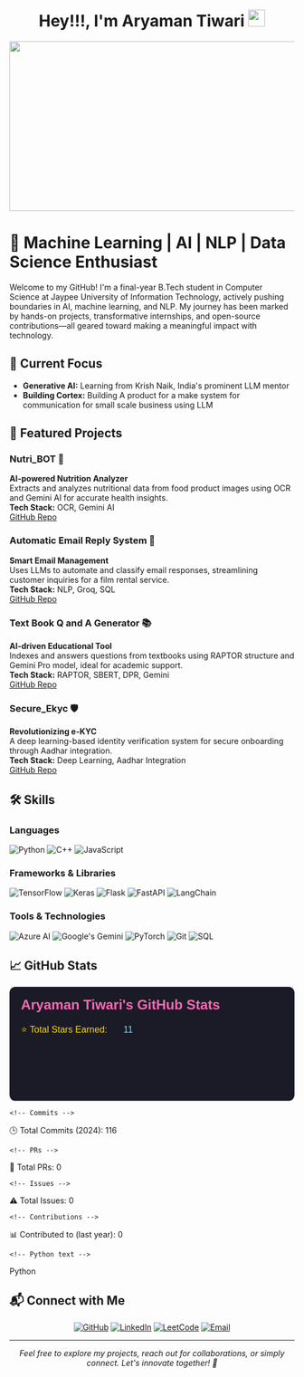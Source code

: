 <!-- Header with animated text -->
<div align="center">
  <h1>
    Hey!!!, I'm Aryaman Tiwari 
    <img src="https://media.giphy.com/media/hvRJCLFzcasrR4ia7z/giphy.gif" width="30px"/>
  </h1>
</div>

<!-- Banner Image -->
<div align="center">
  <img src="https://github.com/aryamantiwari/aryamantiwari/blob/main/banner.gif" width="600" height="300"/>
</div>

<!-- Introduction -->
# 🚀 Machine Learning | AI | NLP | Data Science Enthusiast

Welcome to my GitHub! I'm a final-year B.Tech student in Computer Science at Jaypee University of Information Technology, actively pushing boundaries in AI, machine learning, and NLP. My journey has been marked by hands-on projects, transformative internships, and open-source contributions—all geared toward making a meaningful impact with technology.

## 📍 Current Focus
- **Generative AI:** Learning from Krish Naik, India's prominent LLM mentor
- **Building Cortex:** Building A product for a make system for communication for small scale business using LLM
## 🌟 Featured Projects

### Nutri_BOT 🍎
**AI-powered Nutrition Analyzer**  
Extracts and analyzes nutritional data from food product images using OCR and Gemini AI for accurate health insights.  
**Tech Stack:** OCR, Gemini AI  
[GitHub Repo](https://github.com/Aryamantiwari17/Nutri_BOT)

### Automatic Email Reply System 📧
**Smart Email Management**  
Uses LLMs to automate and classify email responses, streamlining customer inquiries for a film rental service.  
**Tech Stack:** NLP, Groq, SQL  
[GitHub Repo](https://github.com/Aryamantiwari17/Automatic-Email-Reply-System)

### Text Book Q and A Generator 📚
**AI-driven Educational Tool**  
Indexes and answers questions from textbooks using RAPTOR structure and Gemini Pro model, ideal for academic support.  
**Tech Stack:** RAPTOR, SBERT, DPR, Gemini  
[GitHub Repo](https://github.com/yourusername/textbook-qa)

### Secure_Ekyc 🛡️
**Revolutionizing e-KYC**  
A deep learning-based identity verification system for secure onboarding through Aadhar integration.  
**Tech Stack:** Deep Learning, Aadhar Integration  
[GitHub Repo](https://github.com/Aryamantiwari17/Text_Book-Generator)

## 🛠️ Skills

### Languages
![Python](https://img.shields.io/badge/-Python-3776AB?style=flat&logo=Python&logoColor=white)
![C++](https://img.shields.io/badge/-C++-00599C?style=flat&logo=c%2B%2B&logoColor=white)
![JavaScript](https://img.shields.io/badge/-JavaScript-F7DF1E?style=flat&logo=javascript&logoColor=black)

### Frameworks & Libraries
![TensorFlow](https://img.shields.io/badge/-TensorFlow-FF6F00?style=flat&logo=tensorflow&logoColor=white)
![Keras](https://img.shields.io/badge/-Keras-D00000?style=flat&logo=keras&logoColor=white)
![Flask](https://img.shields.io/badge/-Flask-000000?style=flat&logo=flask&logoColor=white)
![FastAPI](https://img.shields.io/badge/-FastAPI-009688?style=flat&logo=fastapi&logoColor=white)
![LangChain](https://img.shields.io/badge/-LangChain-121011?style=flat&logo=chainlink&logoColor=white)

### Tools & Technologies
![Azure AI](https://img.shields.io/badge/-Azure%20AI-0089D6?style=flat&logo=microsoft-azure&logoColor=white)
![Google's Gemini](https://img.shields.io/badge/-Gemini-4285F4?style=flat&logo=google&logoColor=white)
![PyTorch](https://img.shields.io/badge/-PyTorch-EE4C2C?style=flat&logo=pytorch&logoColor=white)
![Git](https://img.shields.io/badge/-Git-F05032?style=flat&logo=git&logoColor=white)
![SQL](https://img.shields.io/badge/-SQL-4479A1?style=flat&logo=mysql&logoColor=white)



## 📈 GitHub Stats

<svg xmlns="http://www.w3.org/2000/svg" viewBox="0 0 500 200">
  <!-- Dark background -->
  <rect width="500" height="200" fill="#1a1b27" rx="10" />
  
  <!-- Title -->
  <text x="20" y="40" fill="#FF69B4" font-family="Arial" font-size="24" font-weight="bold">
    Aryaman Tiwari's GitHub Stats
  </text>
  
  <!-- Stats on the left -->
  <g font-family="Arial" font-size="16">
    <!-- Stars -->
    <text x="20" y="80" fill="#FFD700">⭐ Total Stars Earned:</text>
    <text x="200" y="80" fill="#89CFF0">11</text>
    
    <!-- Commits -->
   <text x="20" y="110" fill="#FFD700">🕒 Total Commits (2024):</text>
    <text x="200" y="110" fill="#89CFF0">116</text>
    
    <!-- PRs -->
   <text x="20" y="140" fill="#FFD700">🔄 Total PRs:</text>
    <text x="200" y="140" fill="#89CFF0">0</text>
    
    <!-- Issues -->
   <text x="20" y="170" fill="#FFD700">⚠️ Total Issues:</text>
  <text x="200" y="170" fill="#89CFF0">0</text>
    
    <!-- Contributions -->
    
  <text x="20" y="200" fill="#FFD700">📊 Contributed to (last year):</text>
  <text x="200" y="200" fill="#89CFF0">0</text>
  </g>
  
  <!-- Python Circle on the right -->
  <g transform="translate(380, 100)">
    <!-- Outer circle background -->
    <circle r="50" fill="none" stroke="#4B8BBE" stroke-width="10" opacity="0.2"/>
     <!-- Progress circle (full circle for Python) -->
    <circle r="50" fill="none" stroke="#4B8BBE" stroke-width="10" 
            stroke-dasharray="314.159" stroke-dashoffset="0">
      <animate attributeName="stroke-dashoffset"
               from="314.159"
               to="0"
               dur="1.5s"
               fill="freeze"/>
    </circle>
    
    <!-- Python text -->
   <text x="-30" y="10" fill="#FFD700" font-family="Arial" font-size="24" font-weight="bold">
      Python
    </text>
  </g>
  
  <!-- Python logo -->
  <g transform="translate(375, 90) scale(0.4)">
    <path d="M60,60 C60,0 120,0 120,60 L120,120 C120,180 60,180 60,120 Z" fill="#4B8BBE"/>
    <path d="M120,60 C120,120 180,120 180,60 L180,0 C180,-60 120,-60 120,0 Z" fill="#FFD43B"/>
  </g>
</svg>

## 📬 Connect with Me

<div align="center">
  
[![GitHub](https://img.shields.io/badge/-GitHub-181717?style=for-the-badge&logo=github)](https://github.com/Aryamantiwari17)
[![LinkedIn](https://img.shields.io/badge/-LinkedIn-0077B5?style=for-the-badge&logo=linkedin)](https://www.linkedin.com/in/aryamantiwari/)
[![LeetCode](https://img.shields.io/badge/-LeetCode-FFA116?style=for-the-badge&logo=leetcode&logoColor=black)](https://leetcode.com/aryamantiwari02)
[![Email](https://img.shields.io/badge/-Email-D14836?style=for-the-badge&logo=gmail&logoColor=white)](mailto:aryamantiwari02@gmail.com)

</div>

---
<div align="center">
  <i>Feel free to explore my projects, reach out for collaborations, or simply connect. Let's innovate together! 🚀</i>
</div>

